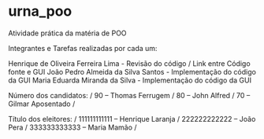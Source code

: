 # urna_poo
Atividade prática da matéria de POO

Integrantes e Tarefas realizadas por cada um:

Henrique de Oliveira Ferreira Lima - Revisão do código / Link entre Código fonte e GUI
João Pedro Almeida da Silva Santos - Implementação do código da GUI
Maria Eduarda Miranda da Silva - Implementação do código da GUI

Número dos candidatos:
/ 90 – Thomas Ferrugem
/ 80 – John Alfred
/ 70 – Gilmar Aposentado /

Título dos eleitores:
/ 111111111111 – Henrique Laranja
/ 222222222222 – João Pera
/ 333333333333 – Maria Mamão /
